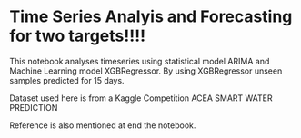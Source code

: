 # Time Series Analyis and Forecasting for two targets!!!!

This notebook analyses timeseries using statistical model ARIMA and Machine Learning model XGBRegressor.
By using XGBRegressor unseen samples  predicted for 15 days.

Dataset used here is from a Kaggle Competition ACEA SMART WATER PREDICTION

Reference is also mentioned at end the notebook.

